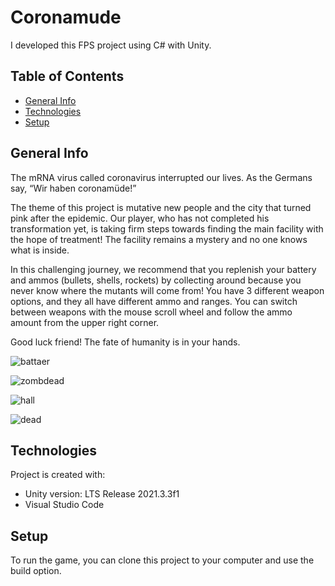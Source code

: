 # Coronamude
I developed this FPS project using C# with Unity.
## Table of Contents
- [General Info](#general-info)
- [Technologies](#technologies)
- [Setup](#setup)
## General Info
The mRNA virus called coronavirus interrupted our lives. As the Germans say, “Wir haben coronamüde!”  

The theme of this project is mutative new people and the city that turned pink after the epidemic. Our player, who has not completed his transformation yet, is taking firm steps towards finding the main facility with the hope of treatment! The facility remains a mystery and no one knows what is inside.  

In this challenging journey, we recommend that you replenish your battery and ammos (bullets, shells, rockets) by collecting around because you never know where the mutants will come from! You have 3 different weapon options, and they all have different ammo and ranges. You can switch between weapons with the mouse scroll wheel and follow the ammo amount from the upper right corner.  

Good luck friend! The fate of humanity is in your hands. 

![battaer](https://user-images.githubusercontent.com/105501017/184534597-8195a77d-f2f4-424e-bfcb-98a05b7f094f.PNG)

![zombdead](https://user-images.githubusercontent.com/105501017/184534599-0505c3e4-5c6e-4dba-9ab7-c7fbad08357f.PNG)

![hall](https://user-images.githubusercontent.com/105501017/184534600-b340f422-7331-48b6-b072-f4a2ad05e4ce.PNG)

![dead](https://user-images.githubusercontent.com/105501017/184534603-918982b9-27f9-4c09-aea2-17906ea42d5e.PNG)

## Technologies
Project is created with:
- Unity version: LTS Release 2021.3.3f1
- Visual Studio Code
## Setup
To run the game, you can clone this project to your computer and use the build option.
